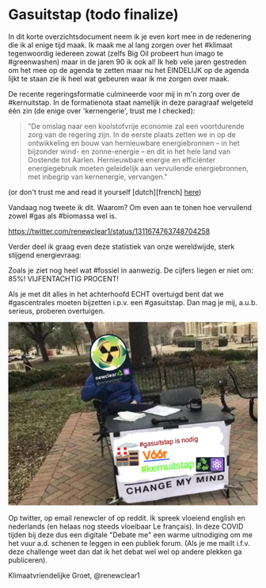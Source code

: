 # Gasuitstap (todo finalize)

In dit korte overzichtsdocument neem ik je even kort mee in de redenering die ik al enige tijd maak.
Ik maak me al lang zorgen over het #klimaat tegenwoordig iedereen zowat (zelfs Big Oil probeert hun imago te #greenwashen) maar in de jaren 90 ik ook al!
Ik heb vele jaren gestreden om het mee op de agenda te zetten maar nu het EINDELIJK op de agenda lijkt te staan zie ik heel wat gebeuren waar ik me zorgen over maak.

De recente regeringsformatie culmineerde voor mij in m'n zorg over de #kernuitstap.
In de formatienota staat namelijk in deze paragraaf welgeteld één zin (de enige over 'kernengerie', trust me I checked):

> "De omslag naar een koolstofvrije economie zal een
> voortdurende zorg van de regering zijn. In de eerste
> plaats zetten we in op de ontwikkeling en bouw van
> hernieuwbare energiebronnen – in het bijzonder
> wind- en zonne-energie – en dit in het hele land 
> van Oostende tot Aarlen. Hernieuwbare energie en
> efficiënter energiegebruik moeten geleidelijk aan
> vervuilende energiebronnen, met inbegrip van
> kernenergie, vervangen."

(or don't trust me and read it yourself [dutch][french] [here](http://newsroom.roularta.be/static/30092020/RegeerakkoordDeCroo.pdf))

Vandaag nog tweete ik dit. Waarom? Om even aan te tonen hoe vervuilend zowel #gas als #biomassa wel is.
 
https://twitter.com/renewclear1/status/1311674763748704258

Verder deel ik graag even deze statistiek van onze wereldwijde, sterk stijgend energievraag:

Zoals je ziet nog heel wat #fossiel in aanwezig. De cijfers liegen er niet om: 85%! VIJFENTACHTIG PROCENT!

Als je met dit alles in het achterhoofd ECHT overtuigd bent dat we #gascentrales moeten bijzetten i.p.v. een #gasuitstap. Dan mag je mij, a.u.b. serieus, proberen overtuigen.

![](assets/images/debatemefinal.png)

Op twitter, op email renewcler of op reddit. Ik spreek vloeiend english en nederlands (en helaas nog steeds vloeibaar Le français). 
In deze COVID tijden bij deze dus een digitale "Debate me" een warme uitnodiging om me het vuur a.d. schenen te leggen in een publiek forum.
(Als je me mailt i.f.v. deze challenge weet dan dat ik het debat wel wel op andere plekken ga publiceren). 

Klimaatvriendelijke Groet,
@renewclear1
